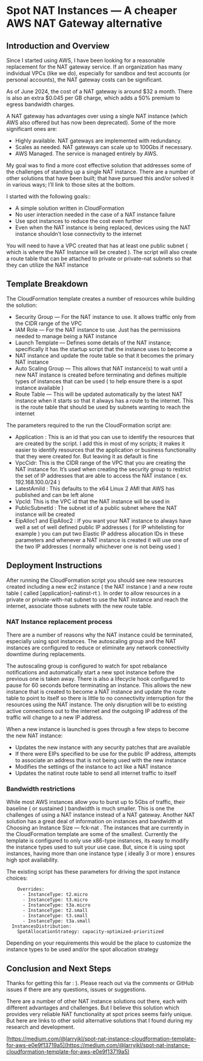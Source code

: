 # Spot NAT Instances — A cheaper AWS NAT Gateway alternative

## Introduction and Overview

Since I started using AWS, I have been looking for a reasonable replacement for the NAT gateway service. If an organization has many individual VPCs (like we do), especially for sandbox and test accounts (or personal accounts), the NAT gateway costs can be significant.

As of June 2024, the cost of a NAT gateway is around $32 a month. There is also an extra $0.045 per GB charge, which adds a 50% premium to egress bandwidth charges.

A NAT gateway has advantages over using a single NAT instance (which AWS also offered but has now been deprecated). Some of the more significant ones are:

- Highly available. NAT gateways are implemented with redundancy.
- Scales as needed. NAT gateways can scale up to 100Gbs if necessary.
- AWS Managed. The service is managed entirely by AWS.

My goal was to find a more cost effective solution that addresses some of the challenges of standing up a single NAT instance. There are a number of other solutions that have been built; that have pursued this and/or solved it in various ways; I’ll link to those sites at the bottom.

I started with the following goals::

- A simple solution written in CloudFormation
- No user interaction needed in the case of a NAT instance failure
- Use spot instances to reduce the cost even further
- Even when the NAT instance is being replaced, devices using the NAT instance shouldn’t lose connectivity to the internet

You will need to have a VPC created that has at least one public subnet ( which is where the NAT Instance will be created ). The script will also create a route table that can be attached to private or private-nat subnets so that they can utilize the NAT instance

## Template Breakdown

The CloudFormation template creates a number of resources while building the solution:

- Security Group — For the NAT instance to use. It allows traffic only from the CIDR range of the VPC
- IAM Role — For the NAT instance to use. Just has the permissions needed to manage being a NAT instance
- Launch Template — Defines some details of the NAT instance; specifically it has the startup script that the instance uses to become a
- NAT instance and update the route table so that it becomes the primary NAT instance
- Auto Scaling Group — This allows that NAT instance(s) to wait until a new NAT instance is created before terminating and defines multiple types of instances that can be used ( to help ensure there is a spot instance available )
- Route Table — This will be updated automatically by the latest NAT instance when it starts so that it always has a route to the internet. This is the route table that should be used by subnets wanting to reach the internet

The parameters required to the run the CloudFormation script are:

- Application : This is an id that you can use to identify the resources that are created by the script. I add this in most of my scripts; it makes it easier to identify resources that the application or business functionality that they were created for. But leaving it as default is fine
- VpcCidr: This is the CIDR range of the VPC that you are creating the NAT instance for. It’s used when creating the security group to restrict the set of IP addresses that are able to access the NAT instance ( ex. 192.168.100.0/24 )
- LatestAmiId : This defaults to the x64 Linux 2 AMI that AWS has published and can be left alone
- VpcId: This is the VPC id that the NAT instance will be used in
- PublicSubnetId : The subnet id of a public subnet where the NAT instance will be created
- EipAlloc1 and EipAlloc2 : If you want your NAT instance to always have well a set of well defined public IP addresses ( for IP whitelisting for example ) you can put two Elastic IP address allocation IDs in these parameters and whenever a NAT instance is created it will use one of the two IP addresses ( normally whichever one is not being used )

## Deployment Instructions

After running the CloudFormation script you should see new resources created including a new ec2 instance ( the NAT instance ) and a new route table ( called [application]-natinst-rt ). In order to allow resources in a private or private-with-nat subnet to use the NAT instance and reach the internet, associate those subnets with the new route table.

### NAT Instance replacement process

There are a number of reasons why the NAT instance could be terminated, especially using spot instances. The autoscaling group and the NAT instances are configured to reduce or eliminate any network connectivity downtime during replacements.

The autoscaling group is configured to watch for spot rebalance notifications and automatically start a new spot instance before the previous one is taken away. There is also a lifecycle hook configured to pause for 60 seconds before terminating an instance. This allows the new instance that is created to become a NAT instance and update the route table to point to itself so there is little to no connectivity interruption for the resources using the NAT instance. The only disruption will be to existing active connections out to the internet and the outgoing IP address of the traffic will change to a new IP address.

When a new instance is launched is goes through a few steps to become the new NAT instance:

- Updates the new instance with any security patches that are available
- If there were EIPs specified to be use for the public IP address, attempts to associate an address that is not being used with the new instance
- Modifies the settings of the instance to act like a NAT instance
- Updates the natinst route table to send all internet traffic to itself

### Bandwidth restrictions

While most AWS instances allow you to burst up to 5Gbs of traffic, their baseline ( or sustained ) bandwidth is much smaller. This is one the challenges of using a NAT instance instead of a NAT gateway. Another NAT solution has a great deal of information on instances and bandwidth at Choosing an Instance Size — fck-nat . The instances that are currently in the CloudFormation template are some of the smallest. Currently the template is configured to only use x86-type instances, its easy to modify the instance types used to suit your use case. But, since it is using spot instances, having more than one instance type ( ideally 3 or more ) ensures high spot availability.

The existing script has these parameters for driving the spot instance choices:


```
    Overrides:
      - InstanceType: t2.micro           
      - InstanceType: t3.micro           
      - InstanceType: t3a.micro           
      - InstanceType: t2.small
      - InstanceType: t3.small
      - InstanceType: t3a.small
  InstancesDistribution:
    SpotAllocationStrategy: capacity-optimized-prioritized
```

Depending on your requirements this would be the place to customize the instance types to be used and/or the spot allocation strategy

## Conclusion and Next Steps

Thanks for getting this far : ). Please reach out via the comments or GitHub issues if there are any questions, issues or suggestions.

There are a number of other NAT instance solutions out there, each with different advantages and challenges. But I believe this solution which provides very reliable NAT functionality at spot prices seems fairly unique. But here are links to other solid alternative solutions that I found during my research and development.

[https://medium.com/@larryjkl/spot-nat-instance-cloudformation-template-for-aws-e0e9f13719a5](https://medium.com/@larryjkl/spot-nat-instance-cloudformation-template-for-aws-e0e9f13719a5)
